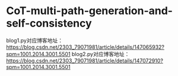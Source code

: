 # CoT-multi-path-generation-and-self-consistency
blog1.py对应博客地址：https://blog.csdn.net/2303_79071981/article/details/147065932?spm=1001.2014.3001.5501
blog2.py对应博客地址：https://blog.csdn.net/2303_79071981/article/details/147072910?spm=1001.2014.3001.5501
